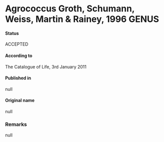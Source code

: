 # Agrococcus Groth, Schumann, Weiss, Martin & Rainey, 1996 GENUS

#### Status
ACCEPTED

#### According to
The Catalogue of Life, 3rd January 2011

#### Published in
null

#### Original name
null

### Remarks
null